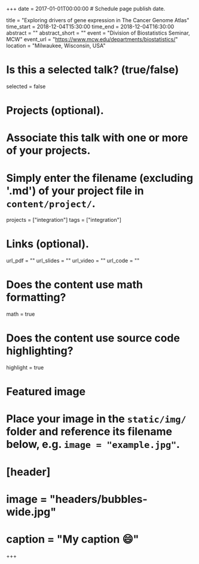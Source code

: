+++
date = 2017-01-01T00:00:00  # Schedule page publish date.

title = "Exploring drivers of gene expression in The Cancer Genome Atlas"
time_start = 2018-12-04T15:30:00
time_end = 2018-12-04T16:30:00
abstract = ""
abstract_short = ""
event = "Division of Biostatistics Seminar, MCW"
event_url = "https://www.mcw.edu/departments/biostatistics/"
location = "Milwaukee, Wisconsin, USA"

# Is this a selected talk? (true/false)
selected = false

# Projects (optional).
#   Associate this talk with one or more of your projects.
#   Simply enter the filename (excluding '.md') of your project file in `content/project/`.
projects = ["integration"]
tags = ["integration"]

# Links (optional).
url_pdf = ""
url_slides = ""
url_video = ""
url_code = ""

# Does the content use math formatting?
math = true

# Does the content use source code highlighting?
highlight = true

# Featured image
# Place your image in the `static/img/` folder and reference its filename below, e.g. `image = "example.jpg"`.
# [header]
# image = "headers/bubbles-wide.jpg"
# caption = "My caption :smile:"

+++

